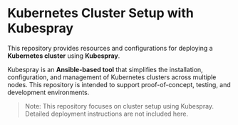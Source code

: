 # Kubernetes Cluster Setup with Kubespray

This repository provides resources and configurations for deploying a **Kubernetes cluster** using **Kubespray**.  

Kubespray is an **Ansible-based tool** that simplifies the installation, configuration, and management of Kubernetes clusters across multiple nodes. This repository is intended to support proof-of-concept, testing, and development environments.

> Note: This repository focuses on cluster setup using Kubespray. Detailed deployment instructions are not included here.
